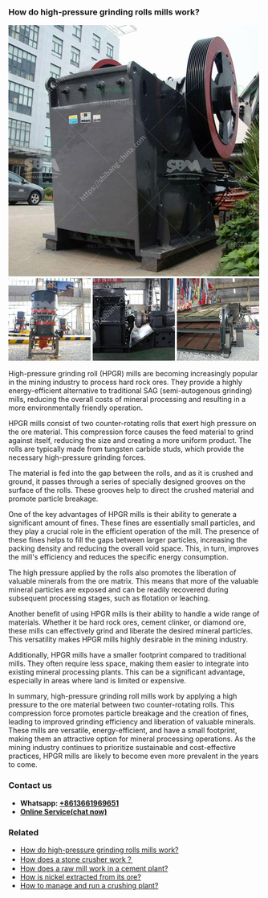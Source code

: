 <h3>How do high-pressure grinding rolls mills work?</h3><img src='1701744953.jpg' alt=''><p>High-pressure grinding roll (HPGR) mills are becoming increasingly popular in the mining industry to process hard rock ores. They provide a highly energy-efficient alternative to traditional SAG (semi-autogenous grinding) mills, reducing the overall costs of mineral processing and resulting in a more environmentally friendly operation.</p><p>HPGR mills consist of two counter-rotating rolls that exert high pressure on the ore material. This compression force causes the feed material to grind against itself, reducing the size and creating a more uniform product. The rolls are typically made from tungsten carbide studs, which provide the necessary high-pressure grinding forces.</p><p>The material is fed into the gap between the rolls, and as it is crushed and ground, it passes through a series of specially designed grooves on the surface of the rolls. These grooves help to direct the crushed material and promote particle breakage.</p><p>One of the key advantages of HPGR mills is their ability to generate a significant amount of fines. These fines are essentially small particles, and they play a crucial role in the efficient operation of the mill. The presence of these fines helps to fill the gaps between larger particles, increasing the packing density and reducing the overall void space. This, in turn, improves the mill's efficiency and reduces the specific energy consumption.</p><p>The high pressure applied by the rolls also promotes the liberation of valuable minerals from the ore matrix. This means that more of the valuable mineral particles are exposed and can be readily recovered during subsequent processing stages, such as flotation or leaching.</p><p>Another benefit of using HPGR mills is their ability to handle a wide range of materials. Whether it be hard rock ores, cement clinker, or diamond ore, these mills can effectively grind and liberate the desired mineral particles. This versatility makes HPGR mills highly desirable in the mining industry.</p><p>Additionally, HPGR mills have a smaller footprint compared to traditional mills. They often require less space, making them easier to integrate into existing mineral processing plants. This can be a significant advantage, especially in areas where land is limited or expensive.</p><p>In summary, high-pressure grinding roll mills work by applying a high pressure to the ore material between two counter-rotating rolls. This compression force promotes particle breakage and the creation of fines, leading to improved grinding efficiency and liberation of valuable minerals. These mills are versatile, energy-efficient, and have a small footprint, making them an attractive option for mineral processing operations. As the mining industry continues to prioritize sustainable and cost-effective practices, HPGR mills are likely to become even more prevalent in the years to come.</p><h3>Contact us</h3><ul><li><strong>Whatsapp:&nbsp;<a href="https://wa.me/8613661969651">+8613661969651</a></strong></li><li><a href="https://swt.shibang-china.com/?git&amp;zhl&amp;How do highpressure grinding rolls mills work"><strong>Online Service(chat now)</strong></a></li></ul><h3>Related</h3><ul><li><a href='How do highpressure grinding rolls mills work.md'>How do high-pressure grinding rolls mills work?</a></li><li><a href='How does a stone crusher work？.md'>How does a stone crusher work？</a></li><li><a href='How does a raw mill work in a cement plant.md'>How does a raw mill work in a cement plant?</a></li><li><a href='How is nickel extracted from its ore.md'>How is nickel extracted from its ore?</a></li><li><a href='How to manage and run a crushing plant.md'>How to manage and run a crushing plant?</a></li></ul>
